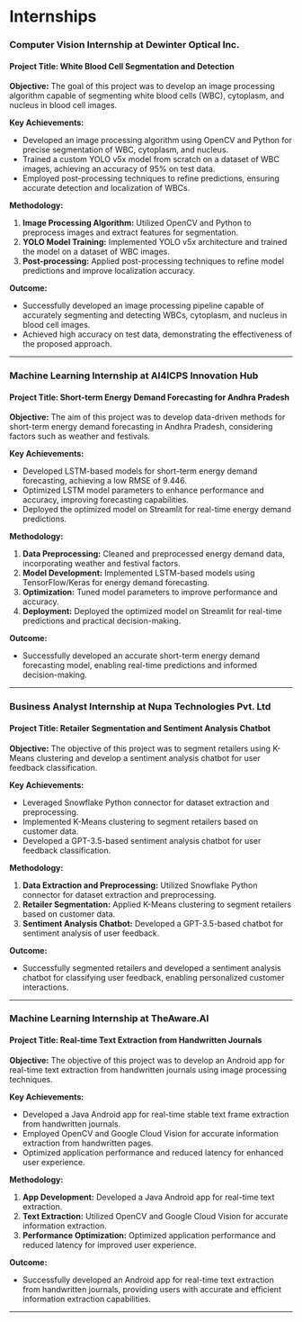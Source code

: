# Internships


### Computer Vision Internship at Dewinter Optical Inc.

#### Project Title: White Blood Cell Segmentation and Detection

**Objective:** 
The goal of this project was to develop an image processing algorithm capable of segmenting white blood cells (WBC), cytoplasm, and nucleus in blood cell images.

**Key Achievements:**
- Developed an image processing algorithm using OpenCV and Python for precise segmentation of WBC, cytoplasm, and nucleus.
- Trained a custom YOLO v5x model from scratch on a dataset of WBC images, achieving an accuracy of 95% on test data.
- Employed post-processing techniques to refine predictions, ensuring accurate detection and localization of WBCs.

**Methodology:**
1. **Image Processing Algorithm:** Utilized OpenCV and Python to preprocess images and extract features for segmentation.
2. **YOLO Model Training:** Implemented YOLO v5x architecture and trained the model on a dataset of WBC images.
3. **Post-processing:** Applied post-processing techniques to refine model predictions and improve localization accuracy.

**Outcome:**
- Successfully developed an image processing pipeline capable of accurately segmenting and detecting WBCs, cytoplasm, and nucleus in blood cell images.
- Achieved high accuracy on test data, demonstrating the effectiveness of the proposed approach.

---

### Machine Learning Internship at AI4ICPS Innovation Hub

#### Project Title: Short-term Energy Demand Forecasting for Andhra Pradesh

**Objective:** 
The aim of this project was to develop data-driven methods for short-term energy demand forecasting in Andhra Pradesh, considering factors such as weather and festivals.

**Key Achievements:**
- Developed LSTM-based models for short-term energy demand forecasting, achieving a low RMSE of 9.446.
- Optimized LSTM model parameters to enhance performance and accuracy, improving forecasting capabilities.
- Deployed the optimized model on Streamlit for real-time energy demand predictions.

**Methodology:**
1. **Data Preprocessing:** Cleaned and preprocessed energy demand data, incorporating weather and festival factors.
2. **Model Development:** Implemented LSTM-based models using TensorFlow/Keras for energy demand forecasting.
3. **Optimization:** Tuned model parameters to improve performance and accuracy.
4. **Deployment:** Deployed the optimized model on Streamlit for real-time predictions and practical decision-making.

**Outcome:**
- Successfully developed an accurate short-term energy demand forecasting model, enabling real-time predictions and informed decision-making.

---

### Business Analyst Internship at Nupa Technologies Pvt. Ltd

#### Project Title: Retailer Segmentation and Sentiment Analysis Chatbot

**Objective:** 
The objective of this project was to segment retailers using K-Means clustering and develop a sentiment analysis chatbot for user feedback classification.

**Key Achievements:**
- Leveraged Snowflake Python connector for dataset extraction and preprocessing.
- Implemented K-Means clustering to segment retailers based on customer data.
- Developed a GPT-3.5-based sentiment analysis chatbot for user feedback classification.

**Methodology:**
1. **Data Extraction and Preprocessing:** Utilized Snowflake Python connector for dataset extraction and preprocessing.
2. **Retailer Segmentation:** Applied K-Means clustering to segment retailers based on customer data.
3. **Sentiment Analysis Chatbot:** Developed a GPT-3.5-based chatbot for sentiment analysis of user feedback.

**Outcome:**
- Successfully segmented retailers and developed a sentiment analysis chatbot for classifying user feedback, enabling personalized customer interactions.

---

### Machine Learning Internship at TheAware.AI

#### Project Title: Real-time Text Extraction from Handwritten Journals

**Objective:** 
The objective of this project was to develop an Android app for real-time text extraction from handwritten journals using image processing techniques.

**Key Achievements:**
- Developed a Java Android app for real-time stable text frame extraction from handwritten journals.
- Employed OpenCV and Google Cloud Vision for accurate information extraction from handwritten pages.
- Optimized application performance and reduced latency for enhanced user experience.

**Methodology:**
1. **App Development:** Developed a Java Android app for real-time text extraction.
2. **Text Extraction:** Utilized OpenCV and Google Cloud Vision for accurate information extraction.
3. **Performance Optimization:** Optimized application performance and reduced latency for improved user experience.

**Outcome:**
- Successfully developed an Android app for real-time text extraction from handwritten journals, providing users with accurate and efficient information extraction capabilities.

---

